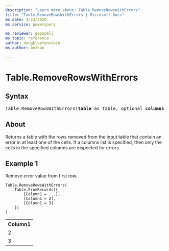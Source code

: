 ```yaml
---
description: "Learn more about: Table.RemoveRowsWithErrors"
title: "Table.RemoveRowsWithErrors | Microsoft Docs"
ms.date: 4/23/2020
ms.service: powerquery

ms.reviewer: gepopell
ms.topic: reference
author: dougklopfenstein
ms.author: bezhan

---
```

# Table.RemoveRowsWithErrors

## Syntax

<pre>
Table.RemoveRowsWithErrors(<b>table</b> as table, optional <b>columns</b> as nullable list) as table
</pre>
  
## About  
Returns a table with the rows removed from the input table that contain an error in at least one of the cells. If a columns list is specified, then only the cells in the specified columns are inspected for errors.

## Example 1
Remove error value from first row.

```powerquery-m
Table.RemoveRowsWithErrors(
    Table.FromRecords({
        [Column1 = ...],
        [Column1 = 2],
        [Column1 = 3]
    })
)
```

<table> <tr> <th>Column1</th> </tr> <tr> <td>2</td> </tr> <tr> <td>3</td> </tr> </table>
